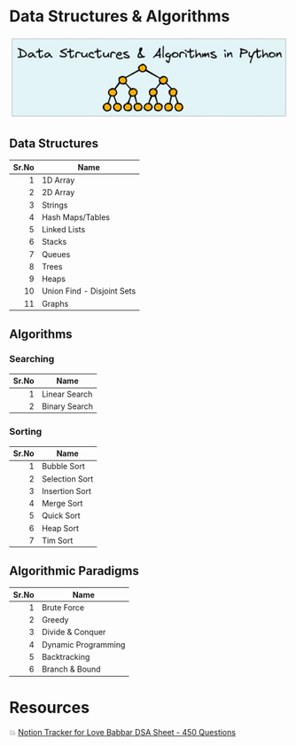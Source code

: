 # Data Structures & Algorithms
<a href="https://anujonthemove.github.io/Data-Structures-and-Algorithms-Python/">
  <img src="https://raw.githubusercontent.com/anujonthemove/Data-Structures-and-Algorithms-Python/main/assets/images/dsa.png" width=900 alt="Data Structure and Algorithms in Python cover photo with different sections">
</a>



## Data Structures

| Sr.No | Name           |
|------:|----------------|
|      1| 1D Array       |
|      2| 2D Array       |
|      3| Strings        |
|      4|Hash Maps/Tables|
|      5|Linked Lists    |
|      6|Stacks          |
|      7|Queues          |
|      8|Trees           |
|      9|Heaps           |
|      10|Union Find - Disjoint Sets|
|      11|Graphs              |


## Algorithms

### Searching

| Sr.No | Name           |
|------:|----------------|
|   1   |Linear Search  |
|   2   |Binary Search   |


### Sorting

| Sr.No | Name           |
|------:|----------------|
|      1|Bubble Sort     |
|      2|Selection Sort  |
|      3|Insertion Sort  |
|      4|Merge Sort      |
|      5|Quick Sort      |
|      6|Heap Sort       |
|      7|Tim Sort        |


## Algorithmic Paradigms

| Sr.No | Name              |
|------:|-------------------|
|      1|  Brute Force      |
|      2| Greedy            |
|      3| Divide & Conquer  |
|      4|Dynamic Programming|
|      5|Backtracking       |
|      6|Branch & Bound     |


# Resources

💥 [Notion Tracker for  Love Babbar DSA Sheet - 450 Questions](https://www.notion.so/f14e3bff2c8c4e50b9db98d54e5f78ee)